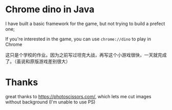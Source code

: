 # Chrome dino in Java
I have built a basic framework for the game, but not trying to build a prefect one; 

If you're interested in the game, you can use `chrome://dino` to play in Chrome

这只是个学校的作业。因为之前写过坦克大战，再写这个小游戏很快，一天就完成了。（虽说和原版游戏差别很大）

# Thanks

great thanks to https://photoscissors.com/, which lets me cut images without background (I'm unable to use PS)
